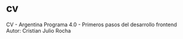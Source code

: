 # cv
CV - Argentina Programa 4.0 - Primeros pasos del desarrollo frontend
Autor: Cristian Julio Rocha
